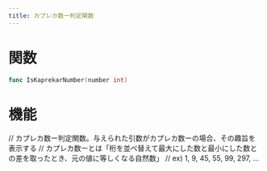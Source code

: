 ```yaml
---
title: カプレカ数ー判定関数
---
```

# 関数
```go
func IsKaprekarNumber(number int)
```

# 機能
// カプレカ数ー判定関数。与えられた引数がカプレカ数ーの場合、その趣旨を表示する
// カプレカ数ーとは「桁を並べ替えて最大にした数と最小にした数との差を取ったとき、元の値に等しくなる自然数」
// ex) 1, 9, 45, 55, 99, 297, ...
